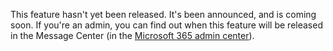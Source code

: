 This feature hasn't yet been released. It's been announced, and is coming soon. If you're an admin, you can find out when this feature will be released in the Message Center (in the [Microsoft 365 admin center](https://portal.office.com/adminportal/home)).
